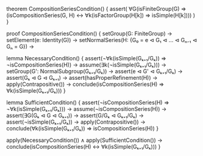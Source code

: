 theorem CompositionSeriesCondition() {
  assert(
    ∀G(isFiniteGroup(G) ⇒ 
      (isCompositionSeries(G, H) ↔ ∀k(isFactorGroup(H[k]) ⇒ isSimple(H[k])))
  )
}

proof CompositionSeriesCondition() {
  setGroup(G: FiniteGroup) →
  setElement(e: Identity(G)) →
  setNormalSeries(H: {G₀ = e ⊲ G₁ ⊲ ... ⊲ Gₙ₋₁ ⊲ Gₙ = G}) →

  lemma NecessaryCondition() {
    assert(¬∀k(isSimple(Gₖ₊₁/Gₖ)) ⇒ ¬isCompositionSeries(H)) →
    assume(∃k(¬isSimple(Gₖ₊₁/Gₖ))) →
    setGroup(G': NormalSubgroup(Gₖ₊₁/Gₖ)) →
    assert(e ⊲ G' ⊲ Gₖ₊₁/Gₖ) →
    assert(Gₖ ⊲ G ⊲ Gₖ₊₁) →
    assert(hasProperRefinement(H)) →
    apply(Contrapositive()) →
    conclude(isCompositionSeries(H) ⇒ ∀k(isSimple(Gₖ₊₁/Gₖ)))
  }

  lemma SufficientCondition() {
    assert(¬isCompositionSeries(H) ⇒ ¬∀k(isSimple(Gₖ₊₁/Gₖ))) →
    assume(¬isCompositionSeries(H)) →
    assert(∃G(Gₖ ⊲ G ⊲ Gₖ₊₁)) →
    assert(G/Gₖ ⊲ Gₖ₊₁/Gₖ) →
    assert(¬isSimple(Gₖ₊₁/Gₖ)) →
    apply(Contrapositive()) →
    conclude(∀k(isSimple(Gₖ₊₁/Gₖ)) ⇒ isCompositionSeries(H))
  }

  apply(NecessaryCondition()) ∧
  apply(SufficientCondition()) →
  conclude(isCompositionSeries(H) ↔ ∀k(isSimple(Gₖ₊₁/Gₖ)))
}